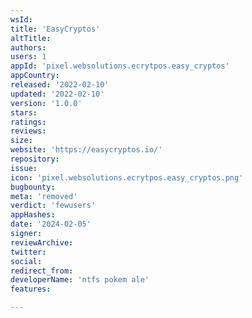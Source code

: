 ```yaml
---
wsId: 
title: 'EasyCryptos'
altTitle: 
authors: 
users: 1
appId: 'pixel.websolutions.ecrytpos.easy_cryptos'
appCountry: 
released: '2022-02-10'
updated: '2022-02-10'
version: '1.0.0'
stars: 
ratings: 
reviews: 
size: 
website: 'https://easycryptos.io/'
repository: 
issue: 
icon: 'pixel.websolutions.ecrytpos.easy_cryptos.png'
bugbounty: 
meta: 'removed'
verdict: 'fewusers'
appHashes: 
date: '2024-02-05'
signer: 
reviewArchive: 
twitter: 
social: 
redirect_from: 
developerName: 'ntfs pokem ale'
features: 

---
```



